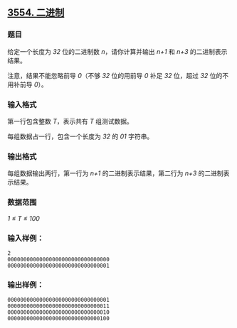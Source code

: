 ## [3554. 二进制](https://www.acwing.com/problem/content/3557/)

### 题目

给定一个长度为 *32* 位的二进制数 *n*，请你计算并输出 *n+1* 和 *n+3* 的二进制表示结果。

注意，结果不能忽略前导 *0*（不够 *32* 位的用前导 *0* 补足 *32* 位，超过 *32* 位的不用补前导 *0*）。

### 输入格式

第一行包含整数 *T*，表示共有 *T* 组测试数据。

每组数据占一行，包含一个长度为 *32* 的 *01* 字符串。

### 输出格式

每组数据输出两行，第一行为 *n+1* 的二进制表示结果，第二行为 *n+3* 的二进制表示结果。

### 数据范围

*1 ≤ T ≤ 100*

### 输入样例：

```
2
00000000000000000000000000000000
00000000000000000000000000000001
```

### 输出样例：

```
00000000000000000000000000000001
00000000000000000000000000000011
00000000000000000000000000000010
00000000000000000000000000000100
```
